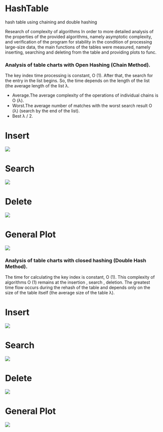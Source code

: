 # HashTable
hash table using chaining and double hashing

Research of complexity of algorithms
In order to more detailed analysis of the properties of the provided algorithms, namely asymptotic complexity, and verification of the program for stability in the condition of processing large-size data, the main functions of the tables were measured, namely inserting, searching and deleting from the table and providing plots to func.

<h3>Analysis of table charts with Open Hashing (Chain Method).</h3>

The key index time processing is constant, O (1). After that, the search for the entry in the list begins. So, the time depends on the length of the list (the average length of the list λ.
 * Average.The average complexity of the operations of individual chains is O (λ). 
 * Worst.The average number of matches with the worst search result O (λ) (search by the end of the list).
 * Best λ / 2. 
# Insert
![](screenshots/myplot.png)
# Search 
![](screenshots/myplot1.png)
# Delete 
![](screenshots/myplot2.png)
# General Plot
![](screenshots/myplot3.png)

<h3> Analysis of table charts with closed hashing (Double Hash Method). </h3> 
The time for calculating the key index is constant, O (1). 
This complexity of algorithms O (1) remains at the insertion , search , deletion.
The greatest time flow occurs during the rehash of the table and depends only on the size of the table itself (the average size of the table λ).

# Insert
![](screenshots/insertHD.png)
# Search 
![](screenshots/FindHD.png)
# Delete 
![](screenshots/DeleteHD.png)
# General Plot
![](screenshots/all_operation.png)


